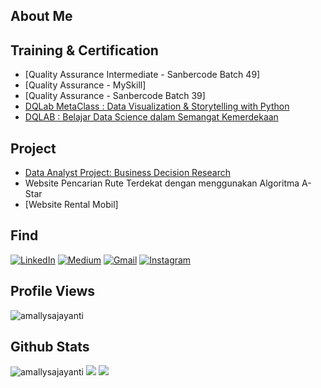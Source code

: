 ## About Me 
 
## Training & Certification
- [Quality Assurance Intermediate - Sanbercode Batch 49]
- [Quality Assurance - MySkill]
- [Quality Assurance - Sanbercode Batch 39]
- [DQLab MetaClass : Data Visualization & Storytelling with Python](https://github.com/amallysajayanti/DQLab-MetaClass-Data-Visualization-Storytelling-with-Python)
- [DQLAB : Belajar Data Science dalam Semangat Kemerdekaan](https://github.com/amallysajayanti/DQLAB-Belajar-Data-Science-dalam-Semangat-Kemerdekaan)  
## Project
- [Data Analyst Project: Business Decision Research](https://github.com/amallysajayanti/Data-Analyst-Project-Business-Decision-Research)
- Website Pencarian Rute Terdekat dengan menggunakan Algoritma A-Star
- [Website Rental Mobil]
## Find
<p>
  <a href="https://www.linkedin.com/in/amallysajayanti" target="_blank"><img alt="LinkedIn" src="https://img.shields.io/badge/linkedin-%230077B5.svg?&style=for-the-badge&logo=linkedin&logoColor=white" /></a>  
  <a href="https://medium.com/@amallysaja" target="_blank"><img alt="Medium" src="https://img.shields.io/badge/medium-%2312100E.svg?&style=for-the-badge&logo=medium&logoColor=white" /></a>  
  <a href="emailto:amallysaj0@gmail.com" target="_blank"><img alt="Gmail" src="https://img.shields.io/badge/gmail-D14836?&style=for-the-badge&logo=gmail&logoColor=white"/></a>    
  <a href="https://www.instagram.com/amallysaja" target="_blank"><img alt="Instagram" src="https://img.shields.io/badge/instagram-%23E4405F.svg?&style=for-the-badge&logo=instagram&logoColor=white" /></a> 
</p>

## Profile Views
<p> <img src="https://komarev.com/ghpvc/?username=amallysajayanti" alt="amallysajayanti" /> </p>

## Github Stats
<p>
<img src="https://github-readme-stats.vercel.app/api?username=amallysajayanti&show_icons=true&theme=monokai" alt="amallysajayanti" />
  <img src="https://github-readme-streak-stats.herokuapp.com/?user=amallysajayanti&theme=monokai"/>
  <img src="https://github-readme-stats.vercel.app/api/top-langs/?username=amallysajayanti&layout=compact&theme=monokai&langs_count=12"/><br />
</p>

